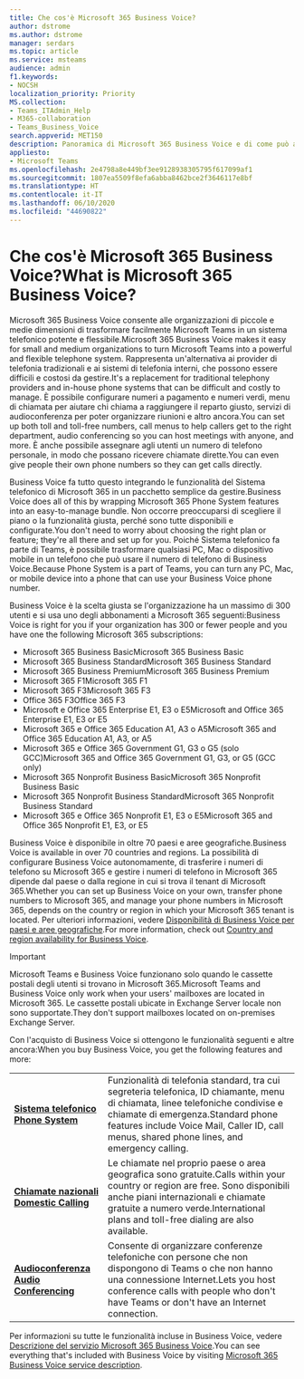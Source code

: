 ```yaml
---
title: Che cos'è Microsoft 365 Business Voice?
author: dstrome
ms.author: dstrome
manager: serdars
ms.topic: article
ms.service: msteams
audience: admin
f1.keywords:
- NOCSH
localization_priority: Priority
MS.collection:
- Teams_ITAdmin_Help
- M365-collaboration
- Teams_Business_Voice
search.appverid: MET150
description: Panoramica di Microsoft 365 Business Voice e di come può aiutare le piccole e medie imprese a comunicare in modo più efficiente.
appliesto:
- Microsoft Teams
ms.openlocfilehash: 2e4798a8e449bf3ee9128938305795f617099af1
ms.sourcegitcommit: 1807ea5509f8efa6abba8462bce2f3646117e8bf
ms.translationtype: HT
ms.contentlocale: it-IT
ms.lasthandoff: 06/10/2020
ms.locfileid: "44690822"
---
```

# <a name="what-is-microsoft-365-business-voice"></a><span data-ttu-id="e3804-103">Che cos'è Microsoft 365 Business Voice?</span><span class="sxs-lookup"><span data-stu-id="e3804-103">What is Microsoft 365 Business Voice?</span></span>

<span data-ttu-id="e3804-104">Microsoft 365 Business Voice consente alle organizzazioni di piccole e medie dimensioni di trasformare facilmente Microsoft Teams in un sistema telefonico potente e flessibile.</span><span class="sxs-lookup"><span data-stu-id="e3804-104">Microsoft 365 Business Voice makes it easy for small and medium organizations to turn Microsoft Teams into a powerful and flexible telephone system.</span></span> <span data-ttu-id="e3804-105">Rappresenta un'alternativa ai provider di telefonia tradizionali e ai sistemi di telefonia interni, che possono essere difficili e costosi da gestire.</span><span class="sxs-lookup"><span data-stu-id="e3804-105">It's a replacement for traditional telephony providers and in-house phone systems that can be difficult and costly to manage.</span></span> <span data-ttu-id="e3804-106">È possibile configurare numeri a pagamento e numeri verdi, menu di chiamata per aiutare chi chiama a raggiungere il reparto giusto, servizi di audioconferenza per poter organizzare riunioni e altro ancora.</span><span class="sxs-lookup"><span data-stu-id="e3804-106">You can set up both toll and toll-free numbers, call menus to help callers get to the right department, audio conferencing so you can host meetings with anyone, and more.</span></span> <span data-ttu-id="e3804-107">È anche possibile assegnare agli utenti un numero di telefono personale, in modo che possano ricevere chiamate dirette.</span><span class="sxs-lookup"><span data-stu-id="e3804-107">You can even give people their own phone numbers so they can get calls directly.</span></span>

<span data-ttu-id="e3804-108">Business Voice fa tutto questo integrando le funzionalità del Sistema telefonico di Microsoft 365 in un pacchetto semplice da gestire.</span><span class="sxs-lookup"><span data-stu-id="e3804-108">Business Voice does all of this by wrapping Microsoft 365 Phone System features into an easy-to-manage bundle.</span></span> <span data-ttu-id="e3804-109">Non occorre preoccuparsi di scegliere il piano o la funzionalità giusta, perché sono tutte disponibili e configurate.</span><span class="sxs-lookup"><span data-stu-id="e3804-109">You don't need to worry about choosing the right plan or feature; they're all there and set up for you.</span></span> <span data-ttu-id="e3804-110">Poiché Sistema telefonico fa parte di Teams, è possibile trasformare qualsiasi PC, Mac o dispositivo mobile in un telefono che può usare il numero di telefono di Business Voice.</span><span class="sxs-lookup"><span data-stu-id="e3804-110">Because Phone System is a part of Teams, you can turn any PC, Mac, or mobile device into a phone that can use your Business Voice phone number.</span></span>

<span data-ttu-id="e3804-111">Business Voice è la scelta giusta se l'organizzazione ha un massimo di 300 utenti e si usa uno degli abbonamenti a Microsoft 365 seguenti:</span><span class="sxs-lookup"><span data-stu-id="e3804-111">Business Voice is right for you if your organization has 300 or fewer people and you have one the following Microsoft 365 subscriptions:</span></span>

- <span data-ttu-id="e3804-112">Microsoft 365 Business Basic</span><span class="sxs-lookup"><span data-stu-id="e3804-112">Microsoft 365 Business Basic</span></span>
- <span data-ttu-id="e3804-113">Microsoft 365 Business Standard</span><span class="sxs-lookup"><span data-stu-id="e3804-113">Microsoft 365 Business Standard</span></span>
- <span data-ttu-id="e3804-114">Microsoft 365 Business Premium</span><span class="sxs-lookup"><span data-stu-id="e3804-114">Microsoft 365 Business Premium</span></span>
- <span data-ttu-id="e3804-115">Microsoft 365 F1</span><span class="sxs-lookup"><span data-stu-id="e3804-115">Microsoft 365 F1</span></span>
- <span data-ttu-id="e3804-116">Microsoft 365 F3</span><span class="sxs-lookup"><span data-stu-id="e3804-116">Microsoft 365 F3</span></span>
- <span data-ttu-id="e3804-117">Office 365 F3</span><span class="sxs-lookup"><span data-stu-id="e3804-117">Office 365 F3</span></span>
- <span data-ttu-id="e3804-118">Microsoft e Office 365 Enterprise E1, E3 o E5</span><span class="sxs-lookup"><span data-stu-id="e3804-118">Microsoft and Office 365 Enterprise E1, E3 or E5</span></span>
- <span data-ttu-id="e3804-119">Microsoft 365 e Office 365 Education A1, A3 o A5</span><span class="sxs-lookup"><span data-stu-id="e3804-119">Microsoft 365 and Office 365 Education A1, A3, or A5</span></span>
- <span data-ttu-id="e3804-120">Microsoft 365 e Office 365 Government G1, G3 o G5 (solo GCC)</span><span class="sxs-lookup"><span data-stu-id="e3804-120">Microsoft 365 and Office 365 Government G1, G3, or G5 (GCC only)</span></span>
- <span data-ttu-id="e3804-121">Microsoft 365 Nonprofit Business Basic</span><span class="sxs-lookup"><span data-stu-id="e3804-121">Microsoft 365 Nonprofit Business Basic</span></span>
- <span data-ttu-id="e3804-122">Microsoft 365 Nonprofit Business Standard</span><span class="sxs-lookup"><span data-stu-id="e3804-122">Microsoft 365 Nonprofit Business Standard</span></span>
- <span data-ttu-id="e3804-123">Microsoft 365 e Office 365 Nonprofit E1, E3 o E5</span><span class="sxs-lookup"><span data-stu-id="e3804-123">Microsoft 365 and Office 365 Nonprofit E1, E3, or E5</span></span>

<span data-ttu-id="e3804-124">Business Voice è disponibile in oltre 70 paesi e aree geografiche.</span><span class="sxs-lookup"><span data-stu-id="e3804-124">Business Voice is available in over 70 countries and regions.</span></span> <span data-ttu-id="e3804-125">La possibilità di configurare Business Voice autonomamente, di trasferire i numeri di telefono su Microsoft 365 e gestire i numeri di telefono in Microsoft 365 dipende dal paese o dalla regione in cui si trova il tenant di Microsoft 365.</span><span class="sxs-lookup"><span data-stu-id="e3804-125">Whether you can set up Business Voice on your own, transfer phone numbers to Microsoft 365, and manage your phone numbers in Microsoft 365, depends on the country or region in which your Microsoft 365 tenant is located.</span></span> <span data-ttu-id="e3804-126">Per ulteriori informazioni, vedere [Disponibilità di Business Voice per paesi e aree geografiche](country-region-availability.md).</span><span class="sxs-lookup"><span data-stu-id="e3804-126">For more information, check out [Country and region availability for Business Voice](country-region-availability.md).</span></span>

> [!IMPORTANT]
>
> <span data-ttu-id="e3804-127">Microsoft Teams e Business Voice funzionano solo quando le cassette postali degli utenti si trovano in Microsoft 365.</span><span class="sxs-lookup"><span data-stu-id="e3804-127">Microsoft Teams and Business Voice only work when your users' mailboxes are located in Microsoft 365.</span></span>  <span data-ttu-id="e3804-128">Le cassette postali ubicate in Exchange Server locale non sono supportate.</span><span class="sxs-lookup"><span data-stu-id="e3804-128">They don't support mailboxes located on on-premises Exchange Server.</span></span>

<span data-ttu-id="e3804-129">Con l'acquisto di Business Voice si ottengono le funzionalità seguenti e altre ancora:</span><span class="sxs-lookup"><span data-stu-id="e3804-129">When you buy Business Voice, you get the following features and more:</span></span>

<table>
    <tr>
        <td><span data-ttu-id="e3804-130"><b><a href="/microsoftteams/what-is-phone-system-in-office-365">Sistema telefonico</a></b>
        </span><span class="sxs-lookup"><span data-stu-id="e3804-130"><b><a href="/microsoftteams/what-is-phone-system-in-office-365">Phone System</a></b>
        </span></span></td>
        <td><span data-ttu-id="e3804-131">Funzionalità di telefonia standard, tra cui segreteria telefonica, ID chiamante, menu di chiamata, linee telefoniche condivise e chiamate di emergenza.</span><span class="sxs-lookup"><span data-stu-id="e3804-131">Standard phone features include Voice Mail, Caller ID, call menus, shared phone lines, and emergency calling.</span></span>
        </td>
    </tr>
<tr>
        <td><span data-ttu-id="e3804-132"><b><a href="/microsoftteams/calling-plan-landing-page">Chiamate nazionali</a></b>
        </span><span class="sxs-lookup"><span data-stu-id="e3804-132"><b><a href="/microsoftteams/calling-plan-landing-page">Domestic Calling</a></b>
        </span></span></td>
        <td><span data-ttu-id="e3804-133">Le chiamate nel proprio paese o area geografica sono gratuite.</span><span class="sxs-lookup"><span data-stu-id="e3804-133">Calls within your country or region are free.</span></span> <span data-ttu-id="e3804-134">Sono disponibili anche piani internazionali e chiamate gratuite a numero verde.</span><span class="sxs-lookup"><span data-stu-id="e3804-134">International plans and toll-free dialing are also available.</span></span>
        </td>
    </tr>
    <tr>
        <td><span data-ttu-id="e3804-135"><b><a href="/microsoftteams/audio-conferencing-in-office-365">Audioconferenza</a></b>
        </span><span class="sxs-lookup"><span data-stu-id="e3804-135"><b><a href="/microsoftteams/audio-conferencing-in-office-365">Audio Conferencing</a></b>
        </span></span></td>
        <td><span data-ttu-id="e3804-136">Consente di organizzare conferenze telefoniche con persone che non dispongono di Teams o che non hanno una connessione Internet.</span><span class="sxs-lookup"><span data-stu-id="e3804-136">Lets you host conference calls with people who don't have Teams or don't have an Internet connection.</span></span>
        </td>
    </tr>
</table>

<span data-ttu-id="e3804-137">Per informazioni su tutte le funzionalità incluse in Business Voice, vedere [Descrizione del servizio Microsoft 365 Business Voice](https://docs.microsoft.com/office365/servicedescriptions/microsoft-365-business-voice-service-description).</span><span class="sxs-lookup"><span data-stu-id="e3804-137">You can see everything that's included with Business Voice by visiting [Microsoft 365 Business Voice service description](https://docs.microsoft.com/office365/servicedescriptions/microsoft-365-business-voice-service-description).</span></span>
